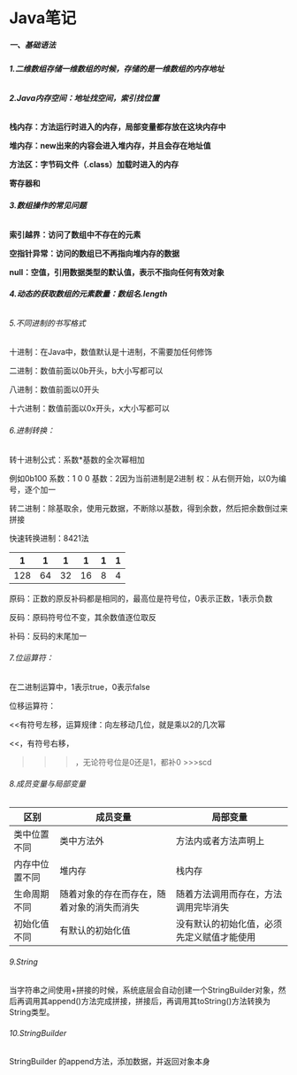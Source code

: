 # Java笔记

##### 一、基础语法

###### **1.二维数组存储一维数组的时候，存储的是一维数组的内存地址**

###### **2.Java内存空间：地址找空间，索引找位置**

**栈内存：方法运行时进入的内存，局部变量都存放在这块内存中**

**堆内存：new出来的内容会进入堆内存，并且会存在地址值**

**方法区：字节码文件（.class）加载时进入的内存**

**寄存器和**

###### **3.数组操作的常见问题**

**索引越界：访问了数组中不存在的元素**

**空指针异常：访问的数组已不再指向堆内存的数据**

**null：空值，引用数据类型的默认值，表示不指向任何有效对象**

###### **4.动态的获取数组的元素数量：数组名.length**

###### 5.不同进制的书写格式

十进制：在Java中，数值默认是十进制，不需要加任何修饰

二进制：数值前面以0b开头，b大小写都可以

八进制：数值前面以0开头

十六进制：数值前面以0x开头，x大小写都可以

###### 6.进制转换：

转十进制公式：系数*基数的全次幂相加

例如0b100  系数：1 0 0 基数：2因为当前进制是2进制  权：从右侧开始，以0为编号，逐个加一

转二进制：除基取余，使用元数据，不断除以基数，得到余数，然后把余数倒过来拼接

快速转换进制：8421法

|  1   |  1   |  1   |  1   |  1   |  1   |
| :--: | :--: | :--: | :--: | :--: | :--: |
| 128  |  64  |  32  |  16  |  8   |  4   |

原码：正数的原反补码都是相同的，最高位是符号位，0表示正数，1表示负数

反码：原码符号位不变，其余数值逐位取反

补码：反码的末尾加一

###### 7.位运算符：

在二进制运算中，1表示true，0表示false

位移运算符：

<<有符号左移，运算规律：向左移动几位，就是乘以2的几次幂

<<，有符号右移，

> > >，无论符号位是0还是1，都补0      >>>scd

######  8.成员变量与局部变量

| 区别           | 成员变量                                   | 局部变量                                   |
| -------------- | ------------------------------------------ | ------------------------------------------ |
| 类中位置不同   | 类中方法外                                 | 方法内或者方法声明上                       |
| 内存中位置不同 | 堆内存                                     | 栈内存                                     |
| 生命周期不同   | 随着对象的存在而存在，随着对象的消失而消失 | 随着方法调用而存在，方法调用完毕消失       |
| 初始化值不同   | 有默认的初始化值                           | 没有默认的初始化值，必须先定义赋值才能使用 |

###### 9.String

当字符串之间使用+拼接的时候，系统底层会自动创建一个StringBuilder对象，然后再调用其append()方法完成拼接，拼接后，再调用其toString()方法转换为String类型。

###### 10.StringBuilder

StringBuilder 的append方法，添加数据，并返回对象本身



































































































































































































